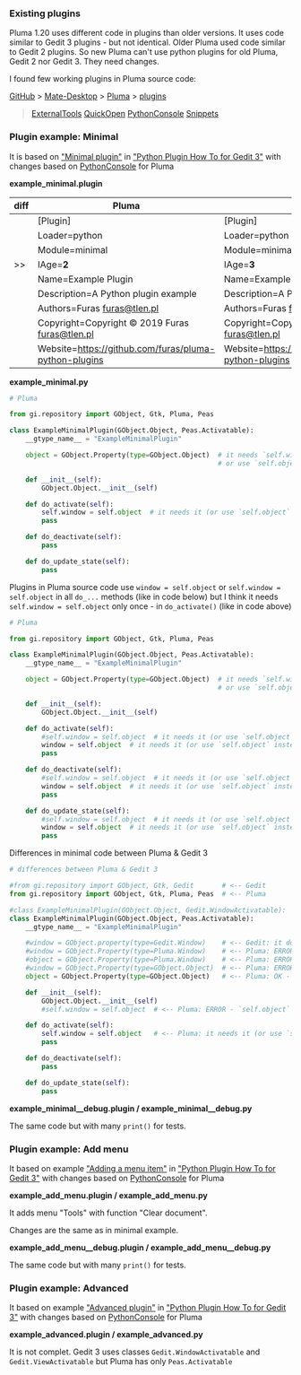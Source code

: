 
### Existing plugins ###

Pluma 1.20 uses different code in plugins than older versions. It uses code similar to Gedit 3 plugins - but not identical. Older Pluma used code similar to Gedit 2 plugins.
So new Pluma can't use python plugins for old Pluma, Gedit 2 nor Gedit 3. They need changes.

I found few working plugins in Pluma source code:

[GitHub](https://github.com/) > [Mate-Desktop](https://github.com/mate-desktop/) > [Pluma](https://github.com/mate-desktop/pluma/) > [plugins](https://github.com/mate-desktop/pluma/tree/master/plugins/)

> [ExternalTools](https://github.com/mate-desktop/pluma/tree/master/plugins/externaltools)
> [QuickOpen](https://github.com/mate-desktop/pluma/tree/master/plugins/quickopen)
> [PythonConsole](https://github.com/mate-desktop/pluma/tree/master/plugins/pythonconsole)
> [Snippets](https://github.com/mate-desktop/pluma/tree/master/plugins/snippets)



### Plugin example: Minimal ###

It is based on ["Minimal plugin"](https://wiki.gnome.org/Apps/Gedit/PythonPluginHowTo#Minimal_plugin)
in ["Python Plugin How To for Gedit 3"](https://wiki.gnome.org/Apps/Gedit/PythonPluginHowTo#Minimal_plugin)
with changes based on [PythonConsole](https://github.com/mate-desktop/pluma/tree/master/plugins/pythonconsole) for Pluma

**example_minimal.plugin**

| diff | Pluma | Gedit 3 |
|-|-------|-------|
| | [Plugin] |  [Plugin]
| | Loader=python | Loader=python |
| | Module=minimal | Module=minimal |
| >> | IAge=**2** | IAge=**3** |
| | Name=Example Plugin | Name=Example Plugin |
| | Description=A Python plugin example | Description=A Python plugin example |
| | Authors=Furas <furas@tlen.pl> | Authors=Furas <furas@tlen.pl> |
| | Copyright=Copyright © 2019 Furas <furas@tlen.pl> | Copyright=Copyright © 2019 Furas <furas@tlen.pl> |
| | Website=https://github.com/furas/pluma-python-plugins | Website=https://github.com/furas/pluma-python-plugins |


**example_minimal.py**

```python
# Pluma

from gi.repository import GObject, Gtk, Pluma, Peas

class ExampleMinimalPlugin(GObject.Object, Peas.Activatable):
    __gtype_name__ = "ExampleMinimalPlugin"

    object = GObject.Property(type=GObject.Object)  # it needs `self.window = self.object` in `do_activate()`
                                                    # or use `self.object` instead of `self.window` in your code

    def __init__(self):
        GObject.Object.__init__(self)

    def do_activate(self):
        self.window = self.object  # it needs it (or use `self.object` instead of `self.window` in your code)
        pass

    def do_deactivate(self):
        pass

    def do_update_state(self):
        pass
```

Plugins in Pluma source code use `window = self.object` or `self.window = self.object` in all `do_...` methods (like in code below)
but I think it needs `self.window = self.object` only once - in `do_activate()` (like in code above)

```python
# Pluma

from gi.repository import GObject, Gtk, Pluma, Peas

class ExampleMinimalPlugin(GObject.Object, Peas.Activatable):
    __gtype_name__ = "ExampleMinimalPlugin"

    object = GObject.Property(type=GObject.Object)  # it needs `self.window = self.object` in `do_activate()`
                                                    # or use `self.object` instead of `self.window` in your code

    def __init__(self):
        GObject.Object.__init__(self)

    def do_activate(self):
        #self.window = self.object  # it needs it (or use `self.object` instead of `self.window` in your code)
        window = self.object  # it needs it (or use `self.object` instead of `window` in your code)
        pass

    def do_deactivate(self):
        #self.window = self.object  # it needs it (or use `self.object` instead of `self.window` in your code)
        window = self.object  # it needs it (or use `self.object` instead of `window` in your code)
        pass

    def do_update_state(self):
        #self.window = self.object  # it needs it (or use `self.object` instead of `self.window` in your code)
        window = self.object  # it needs it (or use `self.object` instead of `window` in your code)
        pass
```


Differences in minimal code between Pluma & Gedit 3

```python
# differences between Pluma & Gedit 3

#from gi.repository import GObject, Gtk, Gedit       # <-- Gedit
from gi.repository import GObject, Gtk, Pluma, Peas  # <-- Pluma

#class ExampleMinimalPlugin(GObject.Object, Gedit.WindowActivatable):  # <-- Gedit
class ExampleMinimalPlugin(GObject.Object, Peas.Activatable):          # <-- Pluma
    __gtype_name__ = "ExampleMinimalPlugin"

    #window = GObject.property(type=Gedit.Window)    # <-- Gedit: it doesn't need `self.window = self.object` in `do_activate()`
    #window = GObject.Property(type=Pluma.Window)    # <-- Pluma: ERROR - doesn't works, `Pluma.Window` is incorrect property
    #object = GObject.Property(type=Pluma.Window)    # <-- Pluma: ERROR - doesn't works, `Pluma.Window` is incorrect property
    #window = GObject.Property(type=GObject.Object)  # <-- Pluma: ERROR - doesn't works, `self.window` will be `None`
    object = GObject.Property(type=GObject.Object)   # <-- Pluma: OK - but it needs `self.window = self.object` in `do_activate()`

    def __init__(self):
        GObject.Object.__init__(self)
        #self.window = self.object  # <-- Pluma: ERROR - `self.object` doesn't exist

    def do_activate(self):
        self.window = self.object   # <-- Pluma: it needs it (or use `self.object` instead of `self.window`)
        pass

    def do_deactivate(self):
        pass

    def do_update_state(self):
        pass
```

**example_minimal__debug.plugin / example_minimal__debug.py**

The same code but with many `print()` for tests.

### Plugin example: Add menu ###

It based on example ["Adding a menu item"](https://wiki.gnome.org/Apps/Gedit/PythonPluginHowTo#Adding_a_menu_item)
in ["Python Plugin How To for Gedit 3"](https://wiki.gnome.org/Apps/Gedit/PythonPluginHowTo)
with changes based on [PythonConsole](https://github.com/mate-desktop/pluma/tree/master/plugins/pythonconsole) for Pluma

**example_add_menu.plugin / example_add_menu.py**

It adds menu "Tools" with function "Clear document".

Changes are the same as in minimal example.

**example_add_menu__debug.plugin / example_add_menu__debug.py**

The same code but with many `print()` for tests.

### Plugin example: Advanced ###

It based on example ["Advanced plugin"](https://wiki.gnome.org/Apps/Gedit/PythonPluginHowTo#Implementing_an_advanced_plugin)
in ["Python Plugin How To for Gedit 3"](https://wiki.gnome.org/Apps/Gedit/PythonPluginHowTo)
with changes based on [PythonConsole](https://github.com/mate-desktop/pluma/tree/master/plugins/pythonconsole) for Pluma

**example_advanced.plugin / example_advanced.py**

It is not complet. Gedit 3 uses classes `Gedit.WindowActivatable` and `Gedit.ViewActivatable` but Pluma has only `Peas.Activatable`

